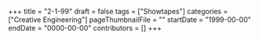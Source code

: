 +++
title = "2-1-99"
draft = false
tags = ["Showtapes"]
categories = ["Creative Engineering"]
pageThumbnailFile = ""
startDate = "1999-00-00"
endDate = "0000-00-00"
contributors = []
+++
